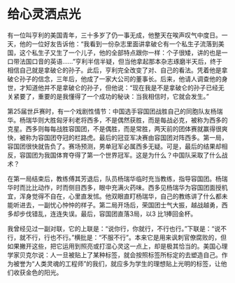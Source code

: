 # 给心灵洒点光


 有一位叫亨利的美国青年，三十多岁了仍一事无成，他整天在唉声叹气中度日。一天，他的一位好友告诉他：“我看到一份杂志里面讲拿破仑有一个私生子流落到美国，这个私生子又生了一个儿子，他的全部特点跟你一样：个子很矮，讲的也是一口带法国口音的英语……”亨利半信半疑，但当他拿起那本杂志琢磨半天后，终于相信自己就是拿破仑的孙子。此后，亨利完全改变了对、自己的看法。凭着他是拿破仑孙子的信念，三年后，他成了一家大公司的董事长。后来，他请人调查他的身世，才知道他并不是拿破仑的孙子，但他说：“现在我是不是拿破仑的孙子已经无关紧要了，重要的是我懂得了一个成功的秘诀：当我相信时，它就会发生。”  

 第25届世乒赛时，有一个戏剧性情节：中国选手容国团战胜自己的同胞队友杨瑞华。杨瑞华则大胜匈牙利老将西多，不是偶然获胜，而是每战必克，被称为西多的克星。西多则每每战胜容国团，不是偶胜，而是常胜，两天前的团体赛就赢得很爽快，被称为容国团夺冠的栏路虎。最后的冠亚军决赛由容国团对阵西多。第一局，容国团很快就告负了。赛场预测，男单冠军必属西多无疑。可是，最后的结果却相反，容国团为我国体育夺得了第一个世界冠军。这是为什么？中国队采取了什么战术？ 


 在第一局结束后，教练傅其芳退后，队员杨瑞华临时充当教练，指导容国团。杨瑞华时而比比动作，时而侧目西多，眼中充满火药味。西多见杨瑞华为容国团面授机宜，浑身觉得不自在，心里直发怵。他双眼直盯杨瑞华，自己的教练讲了什么都未能听进去，一副忧心忡忡的样子。第二局开场后，荣国团士气大振，越战越勇，西多却步伐错乱，连连失误。最后，容国团直落3局，以3 比1捧回金杯。  

 我曾经见过一副对联，它的上联是：“说你行，你就行，不行也行。”下联是：“说不行，就不行，行也不行。”横批是：“不服不行”。本来它是用来讽刺官僚腐败的，但如果撇开这些，把它运用到照亮或打湿心灵这一点上，却是极其恰当的。美国心理学家贝克尔说：人一旦被贴上了某种标签，就会按照标签所标定的去塑造自己。作为被誉为“人类灵魂的工程师”的我们，就应多为学生的理想贴上光明的标签，让他们收获金色的阳光。
  